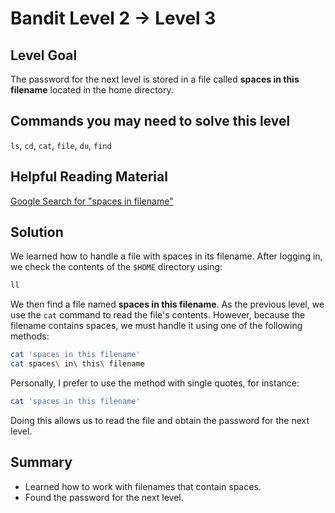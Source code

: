 # Bandit Level 2 → Level 3
## Level Goal
The password for the next level is stored in a file called **spaces in this filename** located in the home directory.

## Commands you may need to solve this level
`ls`, `cd`, `cat`, `file`, `du`, `find`

## Helpful Reading Material
[Google Search for "spaces in filename"](https://www.google.com/search?q=spaces+in+filename)

## Solution
We learned how to handle a file with spaces in its filename.
After logging in, we check the contents of the `$HOME` directory using:
```bash
ll
```
We then find a file named **spaces in this filename**.
As the previous level, we use the `cat` command to read the file's contents.
However, because the filename contains spaces, we must handle it using one of the following methods:
```bash
cat 'spaces in this filename'
cat spaces\ in\ this\ filename
```
Personally, I prefer to use the method with single quotes, for instance:
```bash
cat 'spaces in this filename'
```
Doing this allows us to read the file and obtain the password for the next level.

## Summary
- Learned how to work with filenames that contain spaces.
- Found the password for the next level.

